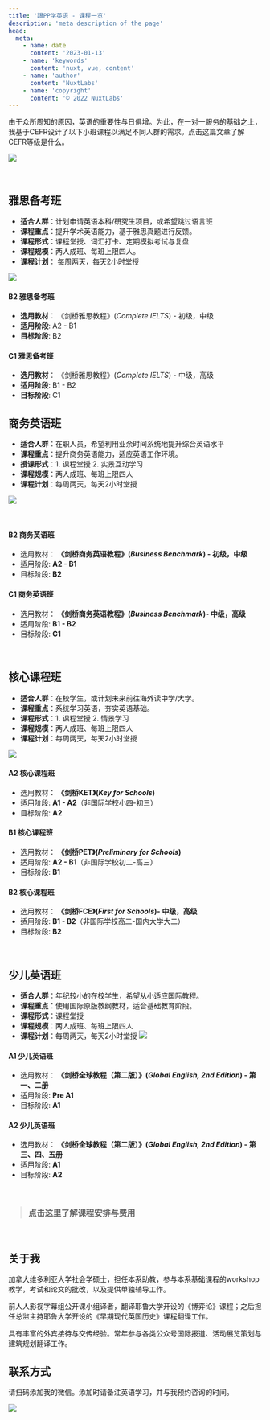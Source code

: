 ```yaml
---
title: '跟PP学英语 - 课程一览'
description: 'meta description of the page'
head:
  meta:
    - name: date
      content: '2023-01-13'
    - name: 'keywords'
      content: 'nuxt, vue, content'
    - name: 'author'
      content: 'NuxtLabs'
    - name: 'copyright'
      content: '© 2022 NuxtLabs'
---
```



由于众所周知的原因，英语的重要性与日俱增。为此，在一对一服务的基础之上，我基于CEFR设计了以下小班课程以满足不同人群的需求。点击这篇文章了解CEFR等级是什么。

![](https://files.mdnice.com/user/1365/bb739c29-c616-4d8c-8a1e-f5d4f049eb76.png)

<!--more-->

<br>

## 雅思备考班
- **适合人群**：计划申请英语本科/研究生项目，或希望跳过语言班
- **课程重点**：提升学术英语能力，基于雅思真题进行反馈。
- **课程形式**：课程堂授、词汇打卡、定期模拟考试与复盘 
- **课程规模**：两人成班、每班上限四人。
- **课程计划**： 每周两天，每天2小时堂授


![](https://files.mdnice.com/user/1365/15e8636e-953a-44d9-b6d3-997c41b848b8.png)

#### B2 雅思备考班
- **选用教材**： 《剑桥雅思教程》(*Complete IELTS*) - 初级，中级
- **适用阶段**: A2 - B1
- **目标阶段**: B2

#### C1 雅思备考班
- **选用教材**： 《剑桥雅思教程》(*Complete IELTS*) - 中级，高级
- **适用阶段**: B1 - B2
- **目标阶段**: C1

## 商务英语班
- **适合人群**：在职人员，希望利用业余时间系统地提升综合英语水平
- **课程重点**：提升商务英语能力，适应英语工作环境。
- **授课形式**：1. 课程堂授 2. 实景互动学习
- **课程规模**：两人成班、每班上限四人
- **课程计划**：每周两天，每天2小时堂授

![](https://files.mdnice.com/user/1365/cc7b30ff-5175-444a-9695-6c5affff56b0.png)

<br>

#### B2 商务英语班
- 选用教材： **《剑桥商务英语教程》(*Business Benchmark*) - 初级，中级**
- 适用阶段: **A2 - B1**
- 目标阶段: **B2**

#### C1 商务英语班
- 选用教材： **《剑桥商务英语教程》(*Business Benchmark*)- 中级，高级**
- 适用阶段: **B1 - B2**
- 目标阶段: **C1**

<br>

## 核心课程班
- **适合人群**：在校学生，或计划未来前往海外读中学/大学。
- **课程重点**：系统学习英语，夯实英语基础。
- **课程形式**：1. 课程堂授 2. 情景学习
- **课程规模**：两人成班、每班上限四人
- **课程计划**：每周两天，每天2小时堂授

![](https://files.mdnice.com/user/1365/9af5dbb3-b50e-48c3-a29e-d12d9432eff9.png)

#### A2 核心课程班
- 选用教材： **《剑桥KET》(*Key for Schools*)**
- 适用阶段: **A1 - A2**（非国际学校小四-初三）
- 目标阶段: **A2**

#### B1 核心课程班
- 选用教材： **《剑桥PET》(*Preliminary for Schools*)**
- 适用阶段: **A2 - B1**（非国际学校初二-高三）
- 目标阶段: **B1**

#### B2 核心课程班
- 选用教材： **《剑桥FCE》(*First for Schools*)- 中级，高级**
- 适用阶段: **B1 - B2**（非国际学校高二-国内大学大二）
- 目标阶段: **B2**

<br>

## 少儿英语班
- **适合人群**：年纪较小的在校学生，希望从小适应国际教程。
- **课程重点**：使用国际原版教纲教材，适合基础教育阶段。
- **课程形式**：课程堂授
- **课程规模**：两人成班、每班上限四人
- **课程计划**：每周两天，每天2小时堂授
![](https://files.mdnice.com/user/1365/ab3ee352-214a-4e77-9bd5-7be7bd5305f1.png)

#### A1 少儿英语班
- 选用教材： **《剑桥全球教程（第二版）》(*Global English, 2nd Edition*) - 第一、二册**
- 适用阶段: **Pre A1**
- 目标阶段: **A1**

#### A2 少儿英语班
- 选用教材： **《剑桥全球教程（第二版）》(*Global English, 2nd Edition*) - 第三、四、五册**
- 适用阶段: **A1**
- 目标阶段: **A2**

<br>

> ### 点击这里了解课程安排与费用

<br>



## 关于我
加拿大维多利亚大学社会学硕士，担任本系助教，参与本系基础课程的workshop教学，考试和论文的批改，以及提供单独辅导工作。

前人人影视字幕组公开课小组译者，翻译耶鲁大学开设的《博弈论》课程；之后担任总监主持耶鲁大学开设的《早期现代英国历史》课程翻译工作。

具有丰富的外宾接待与交传经验。常年参与各类公众号国际报道、活动展览策划与建筑规划翻译工作。


## 联系方式
请扫码添加我的微信。添加时请备注英语学习，并与我预约咨询的时间。

![](https://files.mdnice.com/user/1365/db4fa854-5903-4e8d-a496-687324e06cd0.png)




